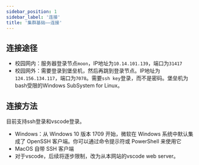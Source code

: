 ```yaml
---
sidebar_position: 1
sidebar_label: '连接'
title: '集群基础——连接'
---
```


## 连接途径

- 校园网内：服务器登录节点`moon`，IP地址为`10.14.101.139`，端口为`31417`
- 校园网外：需要登录到堡垒机，然后再跳到登录节点。IP地址为`124.156.134.117`，端口为`7078`。需要`ssh key`登录，而不是密码。堡垒机为bash受限的Windows SubSystem for Linux。


## 连接方法

目前支持ssh登录和vscode登录。

- Windows：从 Windows 10 版本 1709 开始，微软在 Windows 系统中默认集成了 OpenSSH 客户端。你可以通过命令提示符或 PowerShell 来使用它
- MacOS 自带 SSH 客户端
- 对于vscode，后续将逐步限制，改为从本网站的vscode web server。
